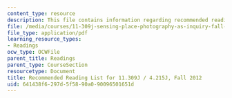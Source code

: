 ```yaml
---
content_type: resource
description: This file contains information regarding recommended reading list.
file: /media/courses/11-309j-sensing-place-photography-as-inquiry-fall-2012/641438f6297d5f5890a090096501651d_MIT11_309JF12_recomndreads.pdf
file_type: application/pdf
learning_resource_types:
- Readings
ocw_type: OCWFile
parent_title: Readings
parent_type: CourseSection
resourcetype: Document
title: Recommended Reading List for 11.309J / 4.215J, Fall 2012
uid: 641438f6-297d-5f58-90a0-90096501651d
---
```

